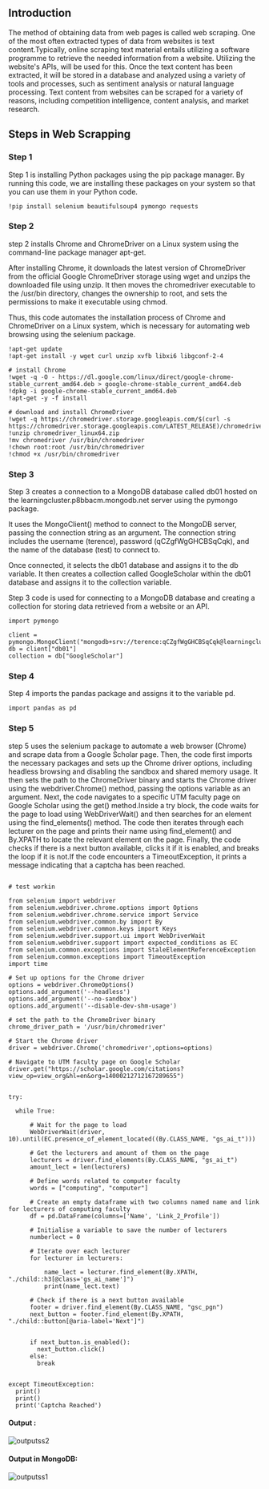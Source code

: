## Introduction 

The method of obtaining data from web pages is called web scraping. One of the most often extracted types of data from websites is text content.Typically, online scraping text material entails utilizing a software programme to retrieve the needed information from a website. Utilizing the website's APIs, will be used for this.
Once the text content has been extracted, it will be stored in a database and analyzed using a variety of tools and processes, such as sentiment analysis or natural language processing. Text content from websites can be scraped for a variety of reasons, including competition intelligence, content analysis, and market research.


## Steps in Web Scrapping 

### Step 1
Step 1 is installing Python packages using the pip package manager. By running this code, we are installing these packages on your system so that you can use them in your Python code.

```
!pip install selenium beautifulsoup4 pymongo requests
```

### Step 2
step 2 installs Chrome and ChromeDriver on a Linux system using the command-line package manager apt-get.

After installing Chrome, it downloads the latest version of ChromeDriver from the official Google ChromeDriver storage using wget and unzips the downloaded file using unzip. It then moves the chromedriver executable to the /usr/bin directory, changes the ownership to root, and sets the permissions to make it executable using chmod.

Thus, this code automates the installation process of Chrome and ChromeDriver on a Linux system, which is necessary for automating web browsing using the selenium package.

```
!apt-get update
!apt-get install -y wget curl unzip xvfb libxi6 libgconf-2-4

# install Chrome
!wget -q -O - https://dl.google.com/linux/direct/google-chrome-stable_current_amd64.deb > google-chrome-stable_current_amd64.deb
!dpkg -i google-chrome-stable_current_amd64.deb
!apt-get -y -f install

# download and install ChromeDriver
!wget -q https://chromedriver.storage.googleapis.com/$(curl -s https://chromedriver.storage.googleapis.com/LATEST_RELEASE)/chromedriver_linux64.zip
!unzip chromedriver_linux64.zip
!mv chromedriver /usr/bin/chromedriver
!chown root:root /usr/bin/chromedriver
!chmod +x /usr/bin/chromedriver
```

### Step 3
Step 3 creates a connection to a MongoDB database called db01 hosted on the learningcluster.p8bbacm.mongodb.net server using the pymongo package.

It uses the MongoClient() method to connect to the MongoDB server, passing the connection string as an argument. The connection string includes the username (terence), password (qCZgfWgGHCBSqCqk), and the name of the database (test) to connect to.

Once connected, it selects the db01 database and assigns it to the db variable. It then creates a collection called GoogleScholar within the db01 database and assigns it to the collection variable.

Step 3 code is used for connecting to a MongoDB database and creating a collection for storing data retrieved from a website or an API.

```
import pymongo

client = pymongo.MongoClient("mongodb+srv://terence:qCZgfWgGHCBSqCqk@learningcluster.p8bbacm.mongodb.net/test")
db = client["db01"]
collection = db["GoogleScholar"]
```

### Step 4
Step 4 imports the pandas package and assigns it to the variable pd.
```
import pandas as pd
```

### Step 5
step 5 uses the selenium package to automate a web browser (Chrome) and scrape data from a Google Scholar page. Then, the code first imports the necessary packages and sets up the Chrome driver options, including headless browsing and disabling the sandbox and shared memory usage. It then sets the path to the ChromeDriver binary and starts the Chrome driver using the webdriver.Chrome() method, passing the options variable as an argument. Next, the code navigates to a specific UTM faculty page on Google Scholar using the get() method.Inside a try block, the code waits for the page to load using WebDriverWait() and then searches for an element using the find_elements() method. The code then iterates through each lecturer on the page and prints their name using find_element() and By.XPATH to locate the relevant element on the page. Finally, the code checks if there is a next button available, clicks it if it is enabled, and breaks the loop if it is not.If the code encounters a TimeoutException, it prints a message indicating that a captcha has been reached.
```

# test workin

from selenium import webdriver
from selenium.webdriver.chrome.options import Options
from selenium.webdriver.chrome.service import Service
from selenium.webdriver.common.by import By
from selenium.webdriver.common.keys import Keys
from selenium.webdriver.support.ui import WebDriverWait
from selenium.webdriver.support import expected_conditions as EC
from selenium.common.exceptions import StaleElementReferenceException
from selenium.common.exceptions import TimeoutException
import time

# Set up options for the Chrome driver
options = webdriver.ChromeOptions()
options.add_argument('--headless')
options.add_argument('--no-sandbox')
options.add_argument('--disable-dev-shm-usage')

# set the path to the ChromeDriver binary
chrome_driver_path = '/usr/bin/chromedriver'

# Start the Chrome driver
driver = webdriver.Chrome('chromedriver',options=options)

# Navigate to UTM faculty page on Google Scholar
driver.get("https://scholar.google.com/citations?view_op=view_org&hl=en&org=14000212712167289655")


try:

  while True:

      # Wait for the page to load
      WebDriverWait(driver, 10).until(EC.presence_of_element_located((By.CLASS_NAME, "gs_ai_t")))

      # Get the lecturers and amount of them on the page
      lecturers = driver.find_elements(By.CLASS_NAME, "gs_ai_t")
      amount_lect = len(lecturers)

      # Define words related to computer faculty
      words = ["computing", "computer"]

      # Create an empty dataframe with two columns named name and link for lecturers of computing faculty
      df = pd.DataFrame(columns=['Name', 'Link_2_Profile'])

      # Initialise a variable to save the number of lecturers
      numberlect = 0

      # Iterate over each lecturer
      for lecturer in lecturers:

          name_lect = lecturer.find_element(By.XPATH, "./child::h3[@class='gs_ai_name']")
          print(name_lect.text)
      
      # Check if there is a next button available
      footer = driver.find_element(By.CLASS_NAME, "gsc_pgn")
      next_button = footer.find_element(By.XPATH, "./child::button[@aria-label='Next']")
      
      
      if next_button.is_enabled():
        next_button.click()
      else:
        break
      
      
except TimeoutException:
  print()
  print()
  print('Captcha Reached')

```
#### Output : 
![outputss2](https://github.com/drshahizan/special-topic-data-engineering/assets/120614334/39509eed-2e5c-4f61-8c4e-f4d63920d679)

#### Output in MongoDB: 

![outputss1](https://github.com/drshahizan/special-topic-data-engineering/assets/120614334/369ab42d-7fc0-4e16-ae1c-4c9fe29b9b06)



